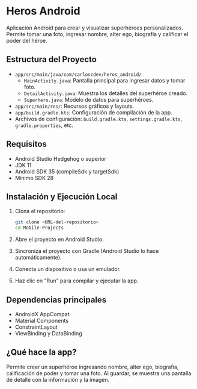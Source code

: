 # Heros Android

Aplicación Android para crear y visualizar superhéroes personalizados. Permite tomar una foto, ingresar nombre, alter ego, biografía y calificar el poder del héroe.

## Estructura del Proyecto

- `app/src/main/java/com/carloscdev/heros_android/`
  - `MainActivity.java`: Pantalla principal para ingresar datos y tomar foto.
  - `DetailActivity.java`: Muestra los detalles del superhéroe creado.
  - `Superhero.java`: Modelo de datos para superhéroes.
- `app/src/main/res/`: Recursos gráficos y layouts.
- `app/build.gradle.kts`: Configuración de compilación de la app.
- Archivos de configuración: `build.gradle.kts`, `settings.gradle.kts`, `gradle.properties`, etc.

## Requisitos

- Android Studio Hedgehog o superior
- JDK 11
- Android SDK 35 (compileSdk y targetSdk)
- Mínimo SDK 28

## Instalación y Ejecución Local

1. Clona el repositorio:
   ```sh
   git clone <URL-del-repositorio>
   cd Mobile-Projects
   ```

2. Abre el proyecto en Android Studio.

3. Sincroniza el proyecto con Gradle (Android Studio lo hace automáticamente).

4. Conecta un dispositivo o usa un emulador.

5. Haz clic en "Run" para compilar y ejecutar la app.

## Dependencias principales

- AndroidX AppCompat
- Material Components
- ConstraintLayout
- ViewBinding y DataBinding

## ¿Qué hace la app?

Permite crear un superhéroe ingresando nombre, alter ego, biografía, calificación de poder y tomar una foto. Al guardar, se muestra una pantalla de detalle con la información y la imagen.
